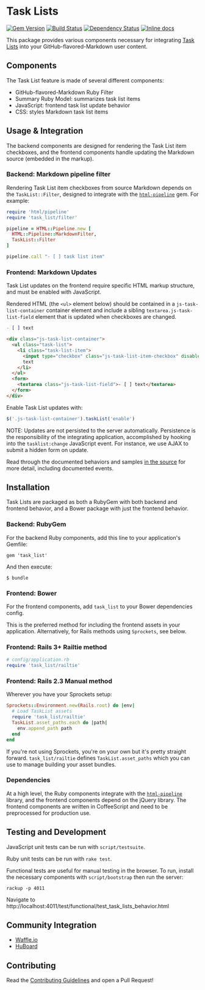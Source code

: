 # Task Lists

[![Gem Version](http://img.shields.io/gem/v/task_list.svg)][gem]
[![Build Status](http://img.shields.io/travis/github/task_list.svg)][travis]
[![Dependency Status](http://img.shields.io/gemnasium/github/task_list.svg)][gemnasium]
[![Inline docs](http://inch-ci.org/github/github/task_list.svg?branch=master)][inchpages]

[gem]: https://rubygems.org/gems/task_list
[travis]: https://travis-ci.org/github/task_list
[gemnasium]: https://gemnasium.com/github/task_list
[inchpages]: http://inch-ci.org/github/github/task_list

This package provides various components necessary for integrating
[Task Lists](https://github.com/blog/1375-task-lists-in-gfm-issues-pulls-comments)
into your GitHub-flavored-Markdown user content.

## Components

The Task List feature is made of several different components:

* GitHub-flavored-Markdown Ruby Filter
* Summary Ruby Model: summarizes task list items
* JavaScript: frontend task list update behavior
* CSS: styles Markdown task list items

## Usage & Integration

The backend components are designed for rendering the Task List item checkboxes, and the frontend components handle updating the Markdown source (embedded in the markup).

### Backend: Markdown pipeline filter

Rendering Task List item checkboxes from source Markdown depends on the `TaskList::Filter`, designed to integrate with the [`html-pipeline`](https://github.com/jch/html-pipeline) gem. For example:

``` ruby
require 'html/pipeline'
require 'task_list/filter'

pipeline = HTML::Pipeline.new [
  HTML::Pipeline::MarkdownFilter,
  TaskList::Filter
]

pipeline.call "- [ ] task list item"
```

### Frontend: Markdown Updates

Task List updates on the frontend require specific HTML markup structure, and must be enabled with JavaScript.

Rendered HTML (the `<ul>` element below) should be contained in a `js-task-list-container` container element and include a sibling `textarea.js-task-list-field` element that is updated when checkboxes are changed.

``` markdown
- [ ] text
```

``` html
<div class="js-task-list-container">
  <ul class="task-list">
    <li class="task-list-item">
      <input type="checkbox" class="js-task-list-item-checkbox" disabled />
      text
    </li>
  </ul>
  <form>
    <textarea class="js-task-list-field">- [ ] text</textarea>
  </form>
</div>
```

Enable Task List updates with:

``` javascript
$('.js-task-list-container').taskList('enable')
```

NOTE: Updates are not persisted to the server automatically. Persistence is the responsibility of the integrating application, accomplished by hooking into the `tasklist:change` JavaScript event. For instance, we use AJAX to submit a hidden form on update.

Read through the documented behaviors and samples [in the source][frontend_behaviors] for more detail, including documented events.

[frontend_behaviors]: https://github.com/github/task_list/blob/master/app/assets/javascripts/task_list.coffee

## Installation

Task Lists are packaged as both a RubyGem with both backend and frontend behavior, and a Bower package with just the frontend behavior.

### Backend: RubyGem

For the backend Ruby components, add this line to your application's Gemfile:

    gem 'task_list'

And then execute:

    $ bundle

### Frontend: Bower

For the frontend components, add `task_list` to your Bower dependencies config.

This is the preferred method for including the frontend assets in your application. Alternatively, for Rails methods using `Sprockets`, see below.

### Frontend: Rails 3+ Railtie method

``` ruby
# config/application.rb
require 'task_list/railtie'
```

### Frontend: Rails 2.3 Manual method

Wherever you have your Sprockets setup:

``` ruby
Sprockets::Environment.new(Rails.root) do |env|
  # Load TaskList assets
  require 'task_list/railtie'
  TaskList.asset_paths.each do |path|
    env.append_path path
  end
end
```

If you're not using Sprockets, you're on your own but it's pretty straight
forward. `task_list/railtie` defines `TaskList.asset_paths` which you can use
to manage building your asset bundles.

### Dependencies

At a high level, the Ruby components integrate with the [`html-pipeline`](https://github.com/jch/html-pipeline) library, and the frontend components depend on the jQuery library. The frontend components are written in CoffeeScript and need to be preprocessed for production use.

## Testing and Development

JavaScript unit tests can be run with `script/testsuite`.

Ruby unit tests can be run with `rake test`.

Functional tests are useful for manual testing in the browser. To run, install
the necessary components with `script/bootstrap` then run the server:

```
rackup -p 4011
```

Navigate to http://localhost:4011/test/functional/test_task_lists_behavior.html

## Community Integration
- [Waffle.io](http://waffle.io)
- [HuBoard](https://huboard.com/)

## Contributing

Read the [Contributing Guidelines](CONTRIBUTING.md) and open a Pull Request!
